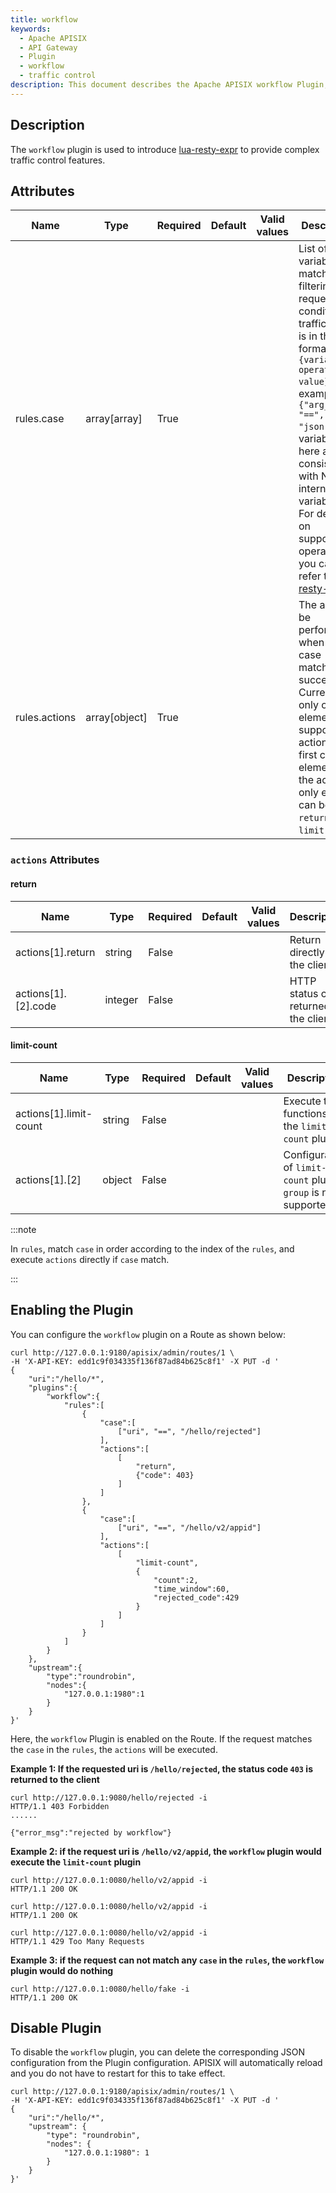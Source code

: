 ```yaml
---
title: workflow
keywords:
  - Apache APISIX
  - API Gateway
  - Plugin
  - workflow
  - traffic control
description: This document describes the Apache APISIX workflow Plugin, you can use it to control traffic.
---
```


<!--
#
# Licensed to the Apache Software Foundation (ASF) under one or more
# contributor license agreements.  See the NOTICE file distributed with
# this work for additional information regarding copyright ownership.
# The ASF licenses this file to You under the Apache License, Version 2.0
# (the "License"); you may not use this file except in compliance with
# the License.  You may obtain a copy of the License at
#
#     http://www.apache.org/licenses/LICENSE-2.0
#
# Unless required by applicable law or agreed to in writing, software
# distributed under the License is distributed on an "AS IS" BASIS,
# WITHOUT WARRANTIES OR CONDITIONS OF ANY KIND, either express or implied.
# See the License for the specific language governing permissions and
# limitations under the License.
#
-->

## Description

The `workflow` plugin is used to introduce [lua-resty-expr](https://github.com/api7/lua-resty-expr#operator-list) to provide complex traffic control features.

## Attributes

| Name                         | Type          | Required | Default | Valid values | Description                                                  |
| ---------------------------- | ------------- | -------- | ------- | ------------ | ------------------------------------------------------------ |
| rules.case                   | array[array]  | True     |         |              | List of variables to match for filtering requests for conditional traffic split. It is in the format `{variable operator value}`. For example, `{"arg_name", "==", "json"}`. The variables here are consistent with NGINX internal variables. For details on supported operators, you can refer to [lua-resty-expr](https://github.com/api7/lua-resty-expr#operator-list). |
| rules.actions                | array[object] | True     |         |              | The action to be performed when the case matches successfully. Currently, only one element is supported in actions. The first child element of the actions' only element can be `return` or `limit-count`. |

### `actions` Attributes

#### return

| Name                   | Type          | Required | Default | Valid values | Description                                                  |
| ---------------------- | ------------- | -------- | ------- | ------------ | ----------------------------------------------------------   |
| actions[1].return      | string        | False    |         |              | Return directly to the client.                               |
| actions[1].[2].code    | integer       | False    |         |              | HTTP status code returned to the client.                     |

#### limit-count

| Name                   | Type          | Required | Default | Valid values | Description                                                      |
| ---------------------- | ------------- | -------- | ------- | ------------ | ---------------------------------------------------------------- |
| actions[1].limit-count | string        | False    |         |              | Execute the functions of the `limit-count` plugin.               |
| actions[1].[2]         | object        | False    |         |              | Configuration of `limit-count` plugin, `group` is not supported. |

:::note

In `rules`, match `case` in order according to the index of the `rules`, and execute `actions` directly if `case` match.

:::

## Enabling the Plugin

You can configure the `workflow` plugin on a Route as shown below:

```shell
curl http://127.0.0.1:9180/apisix/admin/routes/1 \
-H 'X-API-KEY: edd1c9f034335f136f87ad84b625c8f1' -X PUT -d '
{
    "uri":"/hello/*",
    "plugins":{
        "workflow":{
            "rules":[
                {
                    "case":[
                        ["uri", "==", "/hello/rejected"]
                    ],
                    "actions":[
                        [
                            "return",
                            {"code": 403}
                        ]
                    ]
                },
                {
                    "case":[
                        ["uri", "==", "/hello/v2/appid"]
                    ],
                    "actions":[
                        [
                            "limit-count",
                            {
                                "count":2,
                                "time_window":60,
                                "rejected_code":429
                            }
                        ]
                    ]
                }
            ]
        }
    },
    "upstream":{
        "type":"roundrobin",
        "nodes":{
            "127.0.0.1:1980":1
        }
    }
}'
```

Here, the `workflow` Plugin is enabled on the Route. If the request matches the `case` in the `rules`, the `actions` will be executed.

**Example 1: If the requested uri is `/hello/rejected`, the status code `403` is returned to the client**

```shell
curl http://127.0.0.1:9080/hello/rejected -i
HTTP/1.1 403 Forbidden
......

{"error_msg":"rejected by workflow"}
```

**Example 2: if the request uri is `/hello/v2/appid`, the `workflow` plugin would execute the `limit-count` plugin**

```shell
curl http://127.0.0.1:0080/hello/v2/appid -i
HTTP/1.1 200 OK
```

```shell
curl http://127.0.0.1:0080/hello/v2/appid -i
HTTP/1.1 200 OK
```

```shell
curl http://127.0.0.1:0080/hello/v2/appid -i
HTTP/1.1 429 Too Many Requests
```

**Example 3: if the request can not match any `case` in the `rules`, the `workflow` plugin would do nothing**

```shell
curl http://127.0.0.1:0080/hello/fake -i
HTTP/1.1 200 OK
```

## Disable Plugin

To disable the `workflow` plugin, you can delete the corresponding JSON configuration from the Plugin configuration. APISIX will automatically reload and you do not have to restart for this to take effect.

```shell
curl http://127.0.0.1:9180/apisix/admin/routes/1 \
-H 'X-API-KEY: edd1c9f034335f136f87ad84b625c8f1' -X PUT -d '
{
    "uri":"/hello/*",
    "upstream": {
        "type": "roundrobin",
        "nodes": {
            "127.0.0.1:1980": 1
        }
    }
}'
```
